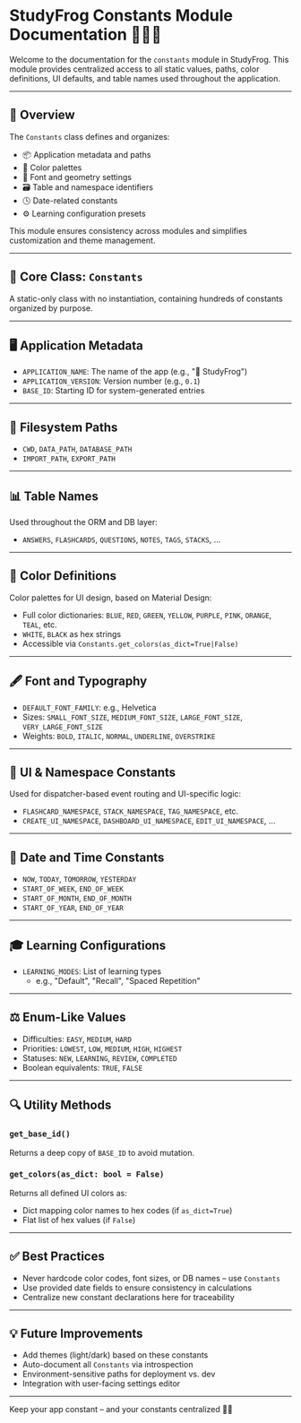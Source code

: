 # StudyFrog Constants Module Documentation 🧾🎨🐸

Welcome to the documentation for the `constants` module in StudyFrog. This module provides centralized access to all static values, paths, color definitions, UI defaults, and table names used throughout the application.

---

## 📘 Overview
The `Constants` class defines and organizes:
- 📦 Application metadata and paths
- 🎨 Color palettes
- 📐 Font and geometry settings
- 🗃️ Table and namespace identifiers
- 🕓 Date-related constants
- ⚙️ Learning configuration presets

This module ensures consistency across modules and simplifies customization and theme management.

---

## 🧠 Core Class: `Constants`

A static-only class with no instantiation, containing hundreds of constants organized by purpose.

---

## 🖥️ Application Metadata
- `APPLICATION_NAME`: The name of the app (e.g., "🐸 StudyFrog")
- `APPLICATION_VERSION`: Version number (e.g., `0.1`)
- `BASE_ID`: Starting ID for system-generated entries

---

## 📁 Filesystem Paths
- `CWD`, `DATA_PATH`, `DATABASE_PATH`
- `IMPORT_PATH`, `EXPORT_PATH`

---

## 📊 Table Names
Used throughout the ORM and DB layer:
- `ANSWERS`, `FLASHCARDS`, `QUESTIONS`, `NOTES`, `TAGS`, `STACKS`, ...

---

## 🎨 Color Definitions
Color palettes for UI design, based on Material Design:
- Full color dictionaries: `BLUE`, `RED`, `GREEN`, `YELLOW`, `PURPLE`, `PINK`, `ORANGE`, `TEAL`, etc.
- `WHITE`, `BLACK` as hex strings
- Accessible via `Constants.get_colors(as_dict=True|False)`

---

## 🖋️ Font and Typography
- `DEFAULT_FONT_FAMILY`: e.g., Helvetica
- Sizes: `SMALL_FONT_SIZE`, `MEDIUM_FONT_SIZE`, `LARGE_FONT_SIZE`, `VERY_LARGE_FONT_SIZE`
- Weights: `BOLD`, `ITALIC`, `NORMAL`, `UNDERLINE`, `OVERSTRIKE`

---

## 🧭 UI & Namespace Constants
Used for dispatcher-based event routing and UI-specific logic:
- `FLASHCARD_NAMESPACE`, `STACK_NAMESPACE`, `TAG_NAMESPACE`, etc.
- `CREATE_UI_NAMESPACE`, `DASHBOARD_UI_NAMESPACE`, `EDIT_UI_NAMESPACE`, ...

---

## 📅 Date and Time Constants
- `NOW`, `TODAY`, `TOMORROW`, `YESTERDAY`
- `START_OF_WEEK`, `END_OF_WEEK`
- `START_OF_MONTH`, `END_OF_MONTH`
- `START_OF_YEAR`, `END_OF_YEAR`

---

## 🎓 Learning Configurations
- `LEARNING_MODES`: List of learning types
  - e.g., "Default", "Recall", "Spaced Repetition"

---

## ⚖️ Enum-Like Values
- Difficulties: `EASY`, `MEDIUM`, `HARD`
- Priorities: `LOWEST`, `LOW`, `MEDIUM`, `HIGH`, `HIGHEST`
- Statuses: `NEW`, `LEARNING`, `REVIEW`, `COMPLETED`
- Boolean equivalents: `TRUE`, `FALSE`

---

## 🔍 Utility Methods
### `get_base_id()`
Returns a deep copy of `BASE_ID` to avoid mutation.

### `get_colors(as_dict: bool = False)`
Returns all defined UI colors as:
- Dict mapping color names to hex codes (if `as_dict=True`)
- Flat list of hex values (if `False`)

---

## ✅ Best Practices
- Never hardcode color codes, font sizes, or DB names – use `Constants`
- Use provided date fields to ensure consistency in calculations
- Centralize new constant declarations here for traceability

---

## 💡 Future Improvements
- Add themes (light/dark) based on these constants
- Auto-document all `Constants` via introspection
- Environment-sensitive paths for deployment vs. dev
- Integration with user-facing settings editor

---

Keep your app constant – and your constants centralized 🐸🧾